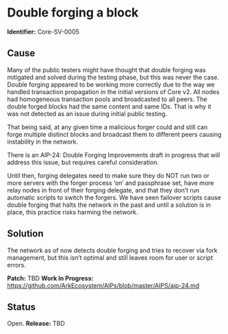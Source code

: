 # Double forging a block
**Identifier:** Core-SV-0005

## Cause
Many of the public testers might have thought that double forging was mitigated and solved during the testing phase, but this was never the case. Double forging appeared to be working more correctly due to the way we handled transaction propagation in the initial versions of Core v2. All nodes had homogeneous transaction pools and broadcasted to all peers. The double forged blocks had the same content and same IDs. That is why it was not detected as an issue during initial public testing.

That being said, at any given time a malicious forger could and still can forge multiple distinct blocks and broadcast them to different peers causing instability in the network.

There is an AIP-24: Double Forging Improvements draft in progress that will address this issue, but requires careful consideration.

Until then, forging delegates need to make sure they do NOT run two or more servers with the forger process ‘on’ and passphrase set, have more relay nodes in front of their forging delegate, and that they don’t run automatic scripts to switch the forgers. We have seen failover scripts cause double forging that halts the network in the past and until a solution is in place, this practice risks harming the network.

## Solution
The network as of now detects double forging and tries to recover via fork management, but this isn’t optimal and still leaves room for user or script errors.

**Patch:** TBD
**Work In Progress:** https://github.com/ArkEcosystem/AIPs/blob/master/AIPS/aip-24.md

## Status
Open.
**Release:** TBD 

